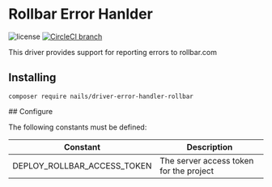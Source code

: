 # Rollbar Error Hanlder

![license](https://img.shields.io/badge/license-MIT-green.svg)
[![CircleCI branch](https://img.shields.io/circleci/project/github/nails/driver-error-handler-rollbar.svg)](https://circleci.com/gh/nails/driver-error-handler-rollbar)

This driver provides support for reporting errors to rollbar.com


## Installing

    composer require nails/driver-error-handler-rollbar


## Configure

The following constants must be defined:

| Constant                    | Description                             |
|-----------------------------|-----------------------------------------|
| DEPLOY_ROLLBAR_ACCESS_TOKEN | The server access token for the project |
